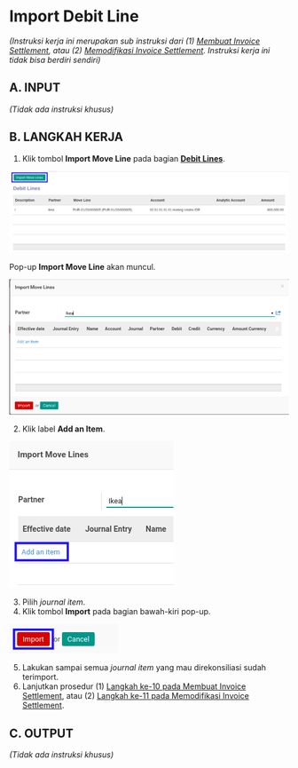 # Import Debit Line

*(Instruksi kerja ini merupakan sub instruksi dari (1) [Membuat Invoice Settlement](./membuat.md), atau (2) [Memodifikasi Invoice Settlement](./memodifikasi.md). Instruksi kerja ini tidak bisa berdiri sendiri)*

## A. INPUT

*(Tidak ada instruksi khusus)*

## B. LANGKAH KERJA

1. Klik tombol **Import Move Line** pada bagian **[Debit Lines](./penjelasan.md#bagian-debit-line)**.

![](../../img/invoice-settlement/tombol-import-move-debit-line.png)

Pop-up **Import Move Line** akan muncul.

![](../../img/invoice-settlement/pop-up-import-move-line.png)

2. Klik label **Add an Item**.

![](../../img/invoice-settlement/pop-up-import-move-line-add-item.png)

3. Pilih *journal item*.
4. Klik tombol **Import** pada bagian bawah-kiri pop-up.

![](../../img/invoice-settlement/pop-up-import-move-line-tombol-import.png)

5. Lakukan sampai semua *journal item* yang mau direkonsiliasi sudah terimport.
6. Lanjutkan prosedur (1) [Langkah ke-10 pada Membuat Invoice Settlement](./membuat.md#langkah-10), atau (2) [Langkah ke-11 pada Memodifikasi Invoice Settlement](./memodifikasi.md#langkah-11).

## C. OUTPUT

*(Tidak ada instruksi khusus)*

